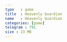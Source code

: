 ```yaml
---
type   : game
title  : Heavenly Guardian
name   : Heavenly Guardian
categories: [game]
telegram : 791
size : 23 MB
---
```



